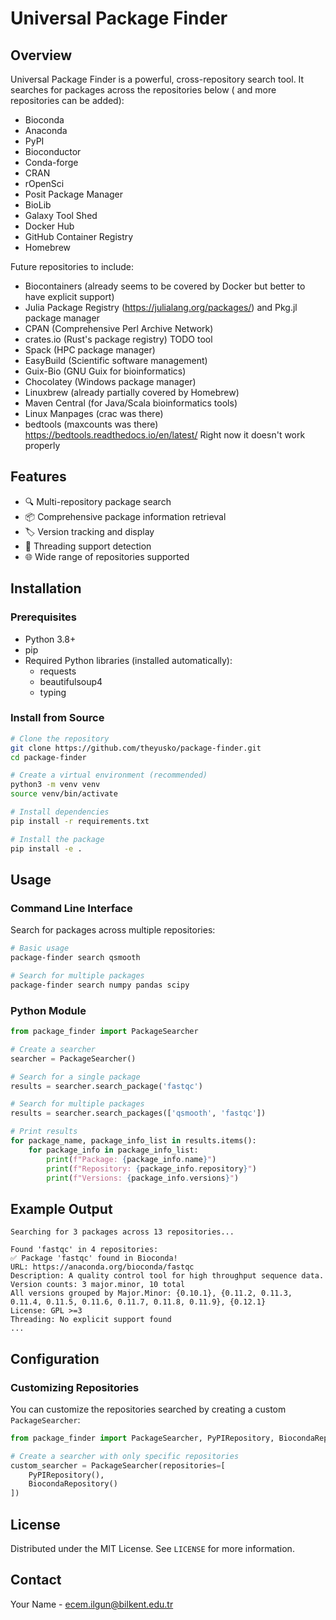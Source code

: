 # Universal Package Finder

## Overview

Universal Package Finder is a powerful, cross-repository search tool. It searches for packages across the repositories below ( and more repositories can be added):

- Bioconda
- Anaconda
- PyPI
- Bioconductor
- Conda-forge
- CRAN
- rOpenSci
- Posit Package Manager
- BioLib
- Galaxy Tool Shed
- Docker Hub
- GitHub Container Registry
- Homebrew

Future repositories to include: 
- Biocontainers (already seems to be covered by Docker but better to have explicit support)
- Julia Package Registry (https://julialang.org/packages/) and Pkg.jl package manager
- CPAN (Comprehensive Perl Archive Network)
- crates.io (Rust's package registry) TODO tool
- Spack (HPC package manager)
- EasyBuild (Scientific software management)
- Guix-Bio (GNU Guix for bioinformatics)
- Chocolatey (Windows package manager)
- Linuxbrew (already partially covered by Homebrew)
- Maven Central (for Java/Scala bioinformatics tools)
- Linux Manpages (crac was there)
- bedtools (maxcounts was there) https://bedtools.readthedocs.io/en/latest/ Right now it doesn't work properly

## Features

- 🔍 Multi-repository package search
- 📦 Comprehensive package information retrieval
- 🏷️ Version tracking and display
- 🧵 Threading support detection
- 🌐 Wide range of repositories supported

## Installation

### Prerequisites

- Python 3.8+
- pip
- Required Python libraries (installed automatically):
  - requests
  - beautifulsoup4
  - typing

### Install from Source

```bash
# Clone the repository
git clone https://github.com/theyusko/package-finder.git
cd package-finder

# Create a virtual environment (recommended)
python3 -m venv venv
source venv/bin/activate

# Install dependencies
pip install -r requirements.txt

# Install the package
pip install -e .
```

## Usage

### Command Line Interface

Search for packages across multiple repositories:

```bash
# Basic usage
package-finder search qsmooth

# Search for multiple packages
package-finder search numpy pandas scipy
```

### Python Module

```python
from package_finder import PackageSearcher

# Create a searcher
searcher = PackageSearcher()

# Search for a single package
results = searcher.search_package('fastqc')

# Search for multiple packages
results = searcher.search_packages(['qsmooth', 'fastqc'])

# Print results
for package_name, package_info_list in results.items():
    for package_info in package_info_list:
        print(f"Package: {package_info.name}")
        print(f"Repository: {package_info.repository}")
        print(f"Versions: {package_info.versions}")
```

## Example Output

```
Searching for 3 packages across 13 repositories...

Found 'fastqc' in 4 repositories:
✅ Package 'fastqc' found in Bioconda!
URL: https://anaconda.org/bioconda/fastqc
Description: A quality control tool for high throughput sequence data.
Version counts: 3 major.minor, 10 total
All versions grouped by Major.Minor: {0.10.1}, {0.11.2, 0.11.3, 0.11.4, 0.11.5, 0.11.6, 0.11.7, 0.11.8, 0.11.9}, {0.12.1}
License: GPL >=3
Threading: No explicit support found
...
```

## Configuration

### Customizing Repositories

You can customize the repositories searched by creating a custom `PackageSearcher`:

```python
from package_finder import PackageSearcher, PyPIRepository, BiocondaRepository

# Create a searcher with only specific repositories
custom_searcher = PackageSearcher(repositories=[
    PyPIRepository(),
    BiocondaRepository()
])
```

## License

Distributed under the MIT License. See `LICENSE` for more information.

## Contact

Your Name - ecem.ilgun@bilkent.edu.tr
